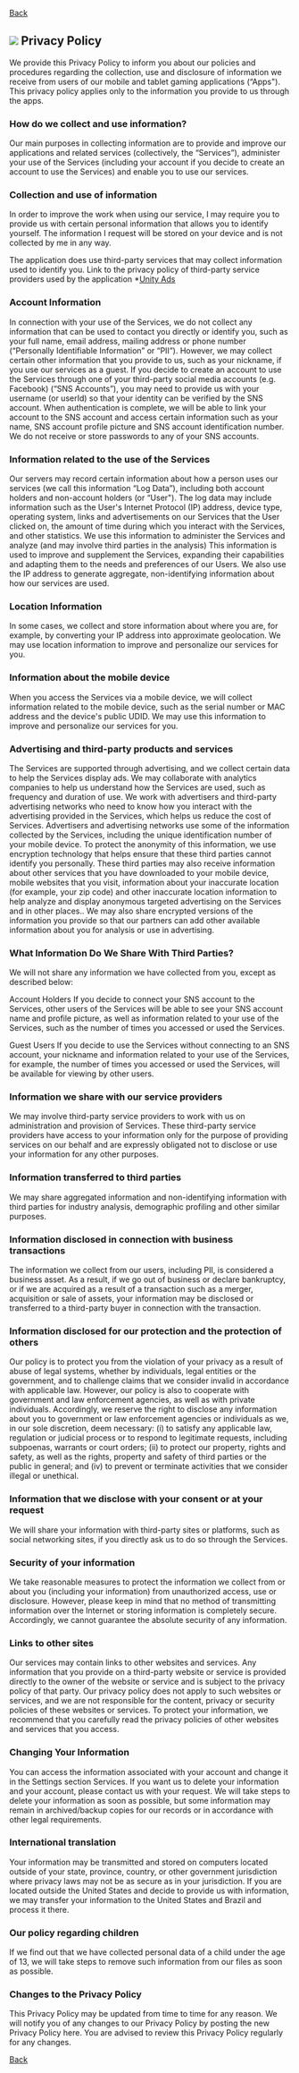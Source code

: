 [Back](./)

## ![](https://d33wubrfki0l68.cloudfront.net/73bea2cb492f0ad8aa0f15fdd2e9bcffd76b25a9/0f2ff/assets/images/service-icon2.png) Privacy Policy

We provide this Privacy Policy to inform you about our policies and procedures regarding the collection, use and disclosure of information we receive from users of our mobile and tablet gaming applications (“Apps"). This privacy policy applies only to the information you provide to us through the apps.

### How do we collect and use information?

Our main purposes in collecting information are to provide and improve our applications and related services (collectively, the “Services”), administer your use of the Services (including your account if you decide to create an account to use the Services) and enable you to use our services.

### Collection and use of information

In order to improve the work when using our service, I may require you to provide us with certain personal information that allows you to identify yourself. The information I request will be stored on your device and is not collected by me in any way.

  The application does use third-party services that may collect information used to identify you.
  Link to the privacy policy of third-party service providers used by the application
  *[Unity Ads](https://unity3d.com/legal/privacy-policy )

### Account Information

In connection with your use of the Services, we do not collect any information that can be used to contact you directly or identify you, such as your full name, email address, mailing address or phone number (“Personally Identifiable Information” or “PII”). However, we may collect certain other information that you provide to us, such as your nickname, if you use our services as a guest. If you decide to create an account to use the Services through one of your third-party social media accounts (e.g. Facebook) (“SNS Accounts”), you may need to provide us with your username (or userId) so that your identity can be verified by the SNS account. When authentication is complete, we will be able to link your account to the SNS account and access certain information such as your name, SNS account profile picture and SNS account identification number. We do not receive or store passwords to any of your SNS accounts.

### Information related to the use of the Services

Our servers may record certain information about how a person uses our services (we call this information “Log Data”), including both account holders and non-account holders (or “User"). The log data may include information such as the User's Internet Protocol (IP) address, device type, operating system, links and advertisements on our Services that the User clicked on, the amount of time during which you interact with the Services, and other statistics. We use this information to administer the Services and analyze (and may involve third parties in the analysis) This information is used to improve and supplement the Services, expanding their capabilities and adapting them to the needs and preferences of our Users. We also use the IP address to generate aggregate, non-identifying information about how our services are used.

### Location Information

In some cases, we collect and store information about where you are, for example, by converting your IP address into approximate geolocation. We may use location information to improve and personalize our services for you.

### Information about the mobile device

When you access the Services via a mobile device, we will collect information related to the mobile device, such as the serial number or MAC address and the device's public UDID. We may use this information to improve and personalize our services for you.

### Advertising and third-party products and services

The Services are supported through advertising, and we collect certain data to help the Services display ads. We may collaborate with analytics companies to help us understand how the Services are used, such as frequency and duration of use. We work with advertisers and third-party advertising networks who need to know how you interact with the advertising provided in the Services, which helps us reduce the cost of Services. Advertisers and advertising networks use some of the information collected by the Services, including the unique identification number of your mobile device. To protect the anonymity of this information, we use encryption technology that helps ensure that these third parties cannot identify you personally. These third parties may also receive information about other services that you have downloaded to your mobile device, mobile websites that you visit, information about your inaccurate location (for example, your zip code) and other inaccurate location information to help analyze and display anonymous targeted advertising on the Services and in other places.. We may also share encrypted versions of the information you provide so that our partners can add other available information about you for analysis or use in advertising.

### What Information Do We Share With Third Parties?

We will not share any information we have collected from you, except as described below:

Account Holders
If you decide to connect your SNS account to the Services, other users of the Services will be able to see your SNS account name and profile picture, as well as information related to your use of the Services, such as the number of times you accessed or used the Services.

Guest Users
If you decide to use the Services without connecting to an SNS account, your nickname and information related to your use of the Services, for example, the number of times you accessed or used the Services, will be available for viewing by other users.

### Information we share with our service providers

We may involve third-party service providers to work with us on administration and provision of Services. These third-party service providers have access to your information only for the purpose of providing services on our behalf and are expressly obligated not to disclose or use your information for any other purposes.

### Information transferred to third parties

We may share aggregated information and non-identifying information with third parties for industry analysis, demographic profiling and other similar purposes.

### Information disclosed in connection with business transactions

The information we collect from our users, including PII, is considered a business asset. As a result, if we go out of business or declare bankruptcy, or if we are acquired as a result of a transaction such as a merger, acquisition or sale of assets, your information may be disclosed or transferred to a third-party buyer in connection with the transaction.

### Information disclosed for our protection and the protection of others

Our policy is to protect you from the violation of your privacy as a result of abuse of legal systems, whether by individuals, legal entities or the government, and to challenge claims that we consider invalid in accordance with applicable law. However, our policy is also to cooperate with government and law enforcement agencies, as well as with private individuals. Accordingly, we reserve the right to disclose any information about you to government or law enforcement agencies or individuals as we, in our sole discretion, deem necessary: (i) to satisfy any applicable law, regulation or judicial process or to respond to legitimate requests, including subpoenas, warrants or court orders; (ii) to protect our property, rights and safety, as well as the rights, property and safety of third parties or the public in general; and (iv) to prevent or terminate activities that we consider illegal or unethical.

### Information that we disclose with your consent or at your request

We will share your information with third-party sites or platforms, such as social networking sites, if you directly ask us to do so through the Services.

### Security of your information

We take reasonable measures to protect the information we collect from or about you (including your information) from unauthorized access, use or disclosure. However, please keep in mind that no method of transmitting information over the Internet or storing information is completely secure. Accordingly, we cannot guarantee the absolute security of any information.

### Links to other sites

Our services may contain links to other websites and services. Any information that you provide on a third-party website or service is provided directly to the owner of the website or service and is subject to the privacy policy of that party. Our privacy policy does not apply to such websites or services, and we are not responsible for the content, privacy or security policies of these websites or services. To protect your information, we recommend that you carefully read the privacy policies of other websites and services that you access.

### Changing Your Information

You can access the information associated with your account and change it in the Settings section Services. If you want us to delete your information and your account, please contact us with your request. We will take steps to delete your information as soon as possible, but some information may remain in archived/backup copies for our records or in accordance with other legal requirements.

### International translation

Your information may be transmitted and stored on computers located outside of your state, province, country, or other government jurisdiction where privacy laws may not be as secure as in your jurisdiction. If you are located outside the United States and decide to provide us with information, we may transfer your information to the United States and Brazil and process it there.

### Our policy regarding children

If we find out that we have collected personal data of a child under the age of 13, we will take steps to remove such information from our files as soon as possible.

### Changes to the Privacy Policy

This Privacy Policy may be updated from time to time for any reason. We will notify you of any changes to our Privacy Policy by posting the new Privacy Policy here. You are advised to review this Privacy Policy regularly for any changes. 

[Back](./)
